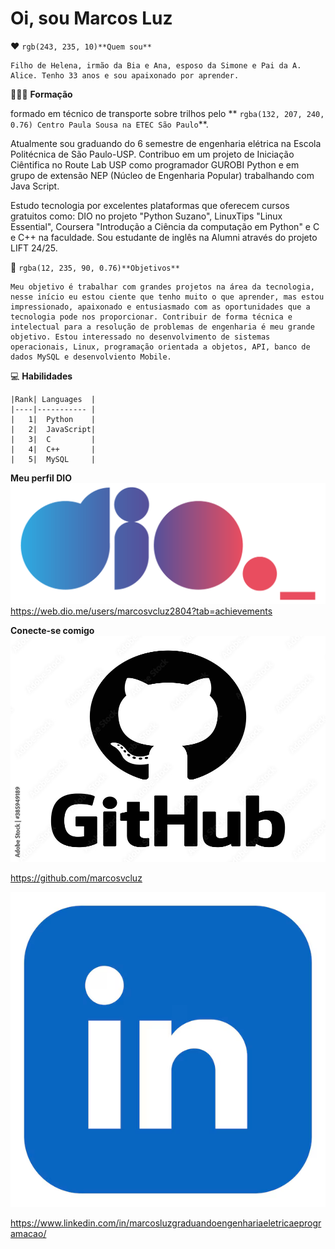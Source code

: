# **Oi, sou Marcos Luz** 

❤️ `rgb(243, 235, 10)**Quem sou**`

    Filho de Helena, irmão da Bia e Ana, esposo da Simone e Pai da A. Alice. Tenho 33 anos e sou apaixonado por aprender.

👨🏽‍🎓 **Formação**
   
   formado em técnico de transporte sobre trilhos pelo ** `rgba(132, 207, 240, 0.76) Centro Paula Sousa na ETEC São Paulo`**.
   
   Atualmente sou graduando do 6 semestre de engenharia elétrica na Escola Politécnica de São Paulo-USP. Contribuo em um projeto de Iniciação Ciêntifica no Route Lab USP como programador GUROBI Python e em grupo de extensão NEP (Núcleo de Engenharia Popular) trabalhando com Java Script. 
   
   Estudo tecnologia por excelentes plataformas que oferecem cursos gratuitos como: DIO no projeto "Python Suzano", LinuxTips "Linux Essential", Coursera "Introdução a Ciência da computação em Python" e C e C++ na faculdade. Sou estudante de  inglês na Alumni através do projeto LIFT 24/25.  

🚀 `rgba(12, 235, 90, 0.76)**Objetivos**`

    Meu objetivo é trabalhar com grandes projetos na área da tecnologia, nesse início eu estou ciente que tenho muito o que aprender, mas estou impressionado, apaixonado e entusiasmado com as oportunidades que a tecnologia pode nos proporcionar. Contribuir de forma técnica e intelectual para a resolução de problemas de engenharia é meu grande objetivo. Estou interessado no desenvolvimento de sistemas operacionais, Linux, programação orientada a objetos, API, banco de dados MySQL e desenvolviento Mobile. 

💻 **Habilidades**

    |Rank| Languages  |
    |----|----------- |
    |   1|  Python    |
    |   2|  JavaScript|
    |   3|  C         |
    |   4|  C++       |
    |   5|  MySQL     |

**Meu perfil DIO**![alt text](image-1.png)
https://web.dio.me/users/marcosvcluz2804?tab=achievements

**Conecte-se comigo**
![alt text](image-2.png)

https://github.com/marcosvcluz


![alt text](image-4.png)

https://www.linkedin.com/in/marcosluzgraduandoengenhariaeletricaeprogramacao/







